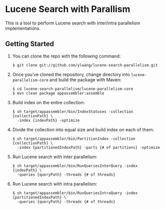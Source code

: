 Lucene Search with Parallism
=============
This is a tool to perform Lucene search with inter/intra parallelism implementations.

Getting Started
--------------
1. You can clone the repo with the following command:

	```
	$ git clone git://github.com/ylwang/lucene-search-parallelism.git
	``` 
2. Once you've cloned the repository, change directory into `lucene-parallelism-core` and build the package with Maven:

	```
	$ cd lucene-search-parallelism/lucene-parallelism-core
	$ mvn clean package appassembler:assemble
	```
3. Build index on the entire collection:

	```
	$ sh target/appassembler/bin/IndexStatuses -collection {collectionPath} \
	  -index {indexPath} -optimize
	```

4. Divide the collection into equal size and build index on each of them:

	```
	$ sh target/appassembler/bin/PartitionIndex -collection {collectionPath} \
	  -index {partitionedIndexPath} -parts {# of partitions} -optimize
	```
5. Run Lucene search with inter parallelism:
	```
	$ sh target/appassembler/bin/RunQueriesInterQuery -index {indexPath} \
	  -queries {queryPath} -threads {# of threads}
	```

6. Run Lucene search with intra parallelism:
	```
	$ sh target/appassembler/bin/RunQueriesIntraQuery -index {partitionedIndexPath} \
	  -queries {queryPath} -threads {# of threads}
	```
